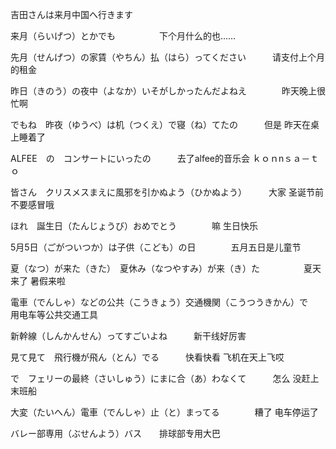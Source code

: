 吉田さんは来月中国へ行きます

来月（らいげつ）とかでも　　　　　下个月什么的也……

先月（せんげつ）の家賃（やちん）払（はら）ってください　　　请支付上个月的租金

昨日（きのう）の夜中（よなか）いそがしかったんだよねえ　　　　昨天晚上很忙啊

でもね　昨夜（ゆうべ）は机（つくえ）で寝（ね）てたの　　　但是 昨天在桌上睡着了

ALFEE　の　コンサートにいったの　　　去了alfee的音乐会  ｋｏｎnｓａ－ｔｏ

皆さん　クリスメスまえに風邪を引かぬよう（ひかぬよう）　　　大家 圣诞节前不要感冒哦

ほれ　誕生日（たんじょうび）おめでとう　　　　嘛  生日快乐

5月5日（ごがついつか）は子供（こども）の日　　　　五月五日是儿童节

夏（なつ）が来た（きた）　夏休み（なつやすみ）が来（き）た　　　　　夏天来了 暑假来啦

電車（でんしゃ）などの公共（こうきょう）交通機関（こうつうきかん）で　　　　用电车等公共交通工具

新幹線（しんかんせん）ってすごいよね　　　新干线好厉害

見て見て　飛行機が飛ん（とん）でる　　　快看快看 飞机在天上飞哎

で　フェリーの最終（さいしゅう）にまに合（あ）わなくて　　　怎么 没赶上末班船

大変（たいへん）電車（でんしゃ）止（と）まってる　　　　糟了  电车停运了

バレー部専用（ぶせんよう）バス　　排球部专用大巴













